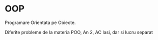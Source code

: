 # OOP
Programare Orientata pe Obiecte.

Diferite probleme de la materia POO, An 2, AC Iasi, dar si lucru separat
